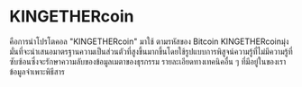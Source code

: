 # KINGETHERcoin
คือการนำโปรโตคอล "KINGETHERcoin" มาใช้ ตามรหัสของ Bitcoin KINGETHERcoinมุ่งมั่นที่จะนำเสนอมาตรฐานความเป็นส่วนตัวที่สูงขึ้นมากขึ้นโดยใช้รูปแบบการพิสูจน์ความรู้ที่ไม่มีความรู้ที่ซับซ้อนซึ่งจะรักษาความลับของข้อมูลเมตาของธุรกรรม รายละเอียดทางเทคนิคอื่น ๆ ที่มีอยู่ในของเราข้อมูลจำเพาะพิธีสาร
